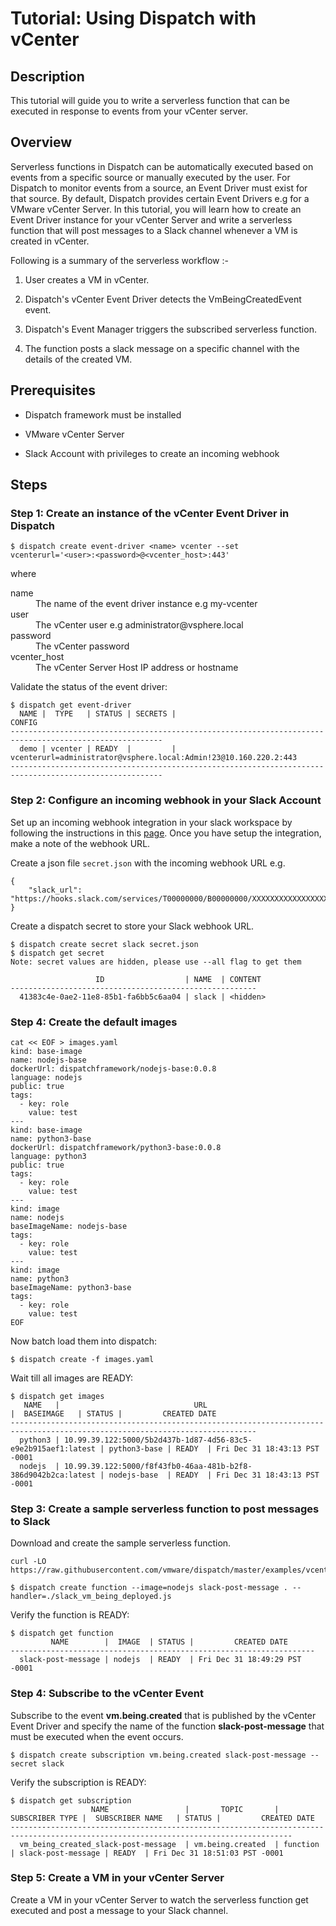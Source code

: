 # Tutorial: Using Dispatch with vCenter

## Description
This tutorial will guide you to write a serverless function that can be executed in response to events from your vCenter server.

## Overview
Serverless functions in Dispatch can be automatically executed based on events from a specific source or manually executed by the user. For Dispatch to monitor events from a source, an Event Driver must exist for that source. By default, Dispatch provides certain Event Drivers e.g for a VMware vCenter Server. In this tutorial, you will learn how to create an Event Driver instance for your vCenter Server and write a serverless function that will post messages to a Slack channel whenever a VM is created in vCenter.

Following is a summary of the serverless workflow :-

1. User creates a VM in vCenter.

1. Dispatch's vCenter Event Driver detects the VmBeingCreatedEvent event.

1. Dispatch's Event Manager triggers the subscribed serverless function.

1. The function posts a slack message on a specific channel with the details of the created VM.

## Prerequisites
* Dispatch framework must be installed

* VMware vCenter Server

* Slack Account with privileges to create an incoming webhook

## Steps

### Step 1: Create an instance of the vCenter Event Driver in Dispatch
```
$ dispatch create event-driver <name> vcenter --set vcenterurl='<user>:<password>@<vcenter_host>:443'
```
where
<dl>
<dt>name</dt>
<dd>The name of the event driver instance e.g my-vcenter</dd>
<dt>user</dt>
<dd>The vCenter user e.g administrator@vsphere.local</dd>
<dt>password</dt>
<dd>The vCenter password</dd>
<dt>vcenter_host</dt>
<dd>The vCenter Server Host IP address or hostname</dd>
</dl>

Validate the status of the event driver:
```
$ dispatch get event-driver
  NAME |  TYPE   | STATUS | SECRETS |                              CONFIG
--------------------------------------------------------------------------------------------------------
  demo | vcenter | READY  |         | vcenterurl=administrator@vsphere.local:Admin!23@10.160.220.2:443
--------------------------------------------------------------------------------------------------------
```

### Step 2: Configure an incoming webhook in your Slack Account
Set up an incoming webhook integration in your slack workspace by following the instructions in this <a href="https://api.slack.com/incoming-webhooks" target="_blank">page</a>. Once you have setup the integration, make a note of the webhook URL.

Create a json file `secret.json` with the incoming webhook URL e.g.
```
{
    "slack_url": "https://hooks.slack.com/services/T00000000/B00000000/XXXXXXXXXXXXXXXXXXXXXXXX"
}
```

Create a dispatch secret to store your Slack webhook URL.
```
$ dispatch create secret slack secret.json
$ dispatch get secret
Note: secret values are hidden, please use --all flag to get them

                   ID                  | NAME  | CONTENT
-------------------------------------------------------
  41383c4e-0ae2-11e8-85b1-fa6bb5c6aa04 | slack | <hidden>
```

### Step 4: Create the default images

```
cat << EOF > images.yaml
kind: base-image
name: nodejs-base
dockerUrl: dispatchframework/nodejs-base:0.0.8
language: nodejs
public: true
tags:
  - key: role
    value: test
---
kind: base-image
name: python3-base
dockerUrl: dispatchframework/python3-base:0.0.8
language: python3
public: true
tags:
  - key: role
    value: test
---
kind: image
name: nodejs
baseImageName: nodejs-base
tags:
  - key: role
    value: test
---
kind: image
name: python3
baseImageName: python3-base
tags:
  - key: role
    value: test
EOF
```

Now batch load them into dispatch:

```
$ dispatch create -f images.yaml
```

Wait till all images are READY:

```
$ dispatch get images
   NAME   |                              URL                              |  BASEIMAGE   | STATUS |         CREATED DATE
-----------------------------------------------------------------------------------------------------------------------------
  python3 | 10.99.39.122:5000/5b2d437b-1d87-4d56-83c5-e9e2b915aef1:latest | python3-base | READY  | Fri Dec 31 18:43:13 PST -0001
  nodejs  | 10.99.39.122:5000/f8f43fb0-46aa-481b-b2f8-386d9042b2ca:latest | nodejs-base  | READY  | Fri Dec 31 18:43:13 PST -0001
```

### Step 3: Create a sample serverless function to post messages to Slack


Download and create the sample serverless function.
```
curl -LO https://raw.githubusercontent.com/vmware/dispatch/master/examples/vcenter/slack_vm_being_deployed.js

$ dispatch create function --image=nodejs slack-post-message . --handler=./slack_vm_being_deployed.js
```

Verify the function is READY:

```
$ dispatch get function
         NAME        |  IMAGE  | STATUS |         CREATED DATE
--------------------------------------------------------------------
  slack-post-message | nodejs  | READY  | Fri Dec 31 18:49:29 PST -0001
```

### Step 4: Subscribe to the vCenter Event
Subscribe to the event **vm.being.created** that is published by the vCenter Event Driver and specify the name of the function **slack-post-message** that must be executed when the event occurs.
```
$ dispatch create subscription vm.being.created slack-post-message --secret slack
```

Verify the subscription is READY:

```
$ dispatch get subscription
                  NAME                 |       TOPIC       | SUBSCRIBER TYPE |  SUBSCRIBER NAME   | STATUS |         CREATED DATE
-------------------------------------------------------------------------------------------------------------------------------------
  vm_being_created_slack-post-message  | vm.being.created  | function        | slack-post-message | READY  | Fri Dec 31 18:51:03 PST -0001
```

### Step 5: Create a VM in your vCenter Server
Create a VM in your vCenter Server to watch the serverless function get executed and post a message to your Slack channel.
